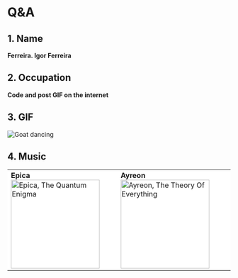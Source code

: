 # Q&A

## 1. Name

**Ferreira. Igor Ferreira**

## 2. Occupation

**Code and post GIF on the internet**

## 3. GIF

![Goat dancing](https://media.tenor.com/images/d61438e3ef8d0a776e08c1be33e0ec8a/tenor.gif)

## 4. Music

<table style="background-color:white;">
    <tr>
        <td>
        <b>Epica</b>
        <a href="https://music.apple.com/es/playlist/epica-essentials/pl.9d148df6086f411488d2e6d9c1d5d9f9?l=en">
            <img alt="Epica, The Quantum Enigma" src="https://i0.wp.com/www.ghostcultmag.com/wp-content/uploads/2014/07/Epica-The-Quantum-Enigma.jpg" width="200px" height="200px"/>
        </a>
        </td>
        <td>
        <b>Ayreon</b>
        <a href="https://music.apple.com/es/album/the-theory-of-everything/1610320425?l=en">
            <img alt="Ayreon, The Theory Of Everything" src="https://www.angrymetalguy.com/wp-content/uploads/2013/11/Ayreon-The-Theory-of-Everything.jpg" width="200px" height="200px"/>
        </a>
        </td>
    </tr>
</table>